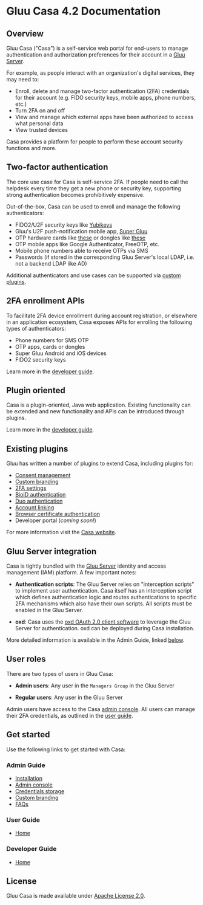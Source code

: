# Gluu Casa 4.2 Documentation

## Overview

Gluu Casa ("Casa") is a self-service web portal for end-users to manage authentication and authorization preferences for their account in a [Gluu Server](https://gluu.org/docs/ce). 

For example, as people interact with an organization's digital services, they may need to:

- Enroll, delete and manage two-factor authentication (2FA) credentials for their account (e.g. FIDO security keys, mobile apps, phone numbers, etc.)
- Turn 2FA on and off
- View and manage which external apps have been authorized to access what personal data
- View trusted devices   

Casa provides a platform for people to perform these account security functions and more. 

## Two-factor authentication

The core use case for Casa is self-service 2FA. If people need to call the helpdesk every time they get a new phone or security key, supporting strong authentication becomes prohibitively expensive. 

Out-of-the-box, Casa can be used to enroll and manage the following authenticators:    

- FIDO2/U2F security keys like [Yubikeys](https://www.yubico.com/products/yubikey-hardware/)       
- Gluu's U2F push-notification mobile app, [Super Gluu](https://super.gluu.org)    
- OTP hardware cards like [these](https://www.ftsafe.com/Products/Power_Card/Standard) or dongles like [these](https://www.ftsafe.com/Products/OTP/Single_Button_OTP)      
- OTP mobile apps like Google Authenticator, FreeOTP, etc.       
- Mobile phone numbers able to receive OTPs via SMS   
- Passwords (if stored in the corresponding Gluu Server's local LDAP, i.e. not a backend LDAP like AD)      

Additional authenticators and use cases can be supported via [custom plugins](#plugin-oriented). 

## 2FA enrollment APIs

To facilitate 2FA device enrollment during account registration, or elsewhere in an application ecosystem, Casa exposes APIs for enrolling the following types of authenticators:   

- Phone numbers for SMS OTP   
- OTP apps, cards or dongles        
- Super Gluu Android and iOS devices  
- FIDO2 security keys

Learn more in the [developer guide](./developer/index.md#apis-for-credential-enrollment).  

## Plugin oriented

Casa is a plugin-oriented, Java web application. Existing functionality can be extended and new functionality and APIs can be introduced through plugins. 

Learn more in the [developer guide](./developer/index.md).

## Existing plugins
Gluu has written a number of plugins to extend Casa, including plugins for:

- [Consent management](./plugins/consent-management.md) 
- [Custom branding](./plugins/custom-branding.md)  
- [2FA settings](./plugins/2fa-settings.md)
- [BioID authentication](./plugins/bioid.md)
- [Duo authentication](./plugins/duo.md)
- [Account linking](./plugins/account-linking.md)
- [Browser certificate authentication](./plugins/cert-authn.md)
- Developer portal (*coming soon!*)     

For more information visit the [Casa website](https://casa.gluu.org/plugins). 

## Gluu Server integration

Casa is tightly bundled with the [Gluu Server](https://gluu.org/docs/ce) identity and access management (IAM) platform. A few important notes:

- **Authentication scripts**: The Gluu Server relies on "interception scripts" to implement user authentication. Casa itself has an interception script which defines authentication logic and routes authentications to specific 2FA mechanisms which also have their own scripts. All scripts must be enabled in the Gluu Server.        

- **oxd**: Casa uses the [oxd OAuth 2.0 client software](https://oxd.gluu.org) to leverage the Gluu Server for authentication. oxd can be deployed during Casa installation.  

More detailed information is available in the Admin Guide, linked [below](#admin-guide).

## User roles

There are two types of users in Gluu Casa:

- **Admin users**: Any user in the `Managers Group` in the Gluu Server   

- **Regular users**: Any user in the Gluu Server  

Admin users have access to the Casa [admin console](./administration/admin-console.md). All users can manage their 2FA credentials, as outlined in the [user guide](./user-guide.md).  

## Get started

Use the following links to get started with Casa:  

### Admin Guide

  - [Installation](./administration/installation.md)
  - [Admin console](./administration/admin-console.md)
  - [Credentials storage](./administration/credentials-stored.md)        
  - [Custom branding](./administration/custom-branding.md)        
  - [FAQs](./administration/faq.md)            

### User Guide

- [Home](./user-guide.md)

### Developer Guide

- [Home](./developer/index.md)

## License

Gluu Casa is made available under [Apache License 2.0](https://www.apache.org/licenses/LICENSE-2.0.html).
